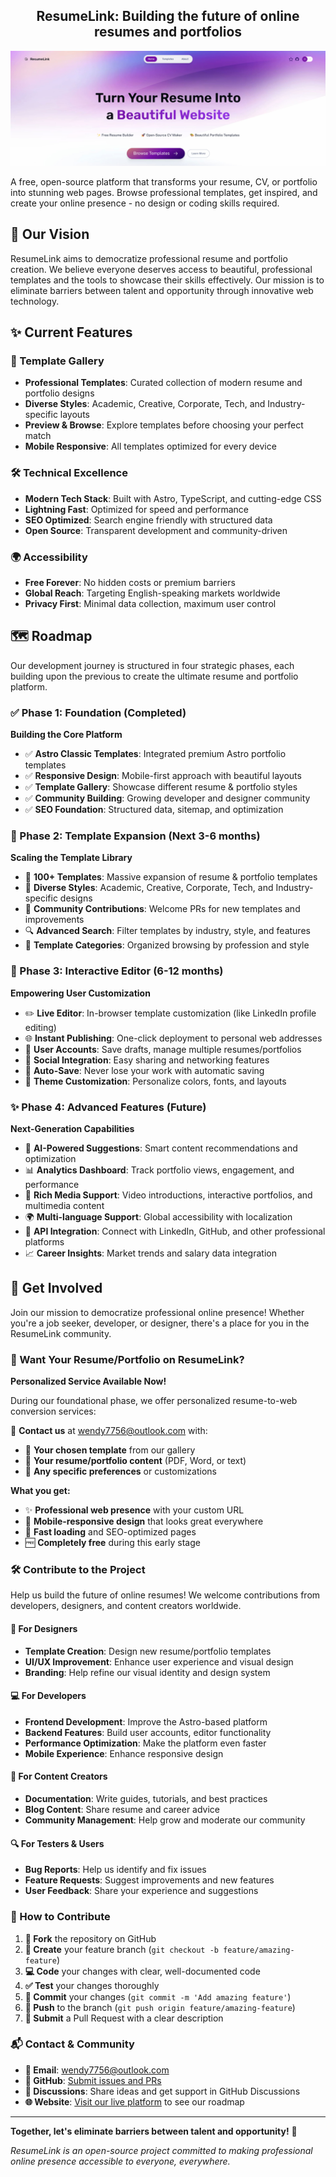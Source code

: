 <div align="center">

## ResumeLink: Building the future of online resumes and portfolios

![ResumeLink Website](public/assets/web.jpg)

</div>

A free, open-source platform that transforms your resume, CV, or portfolio into stunning web pages. Browse professional templates, get inspired, and create your online presence - no design or coding skills required.

## 🎯 Our Vision

ResumeLink aims to democratize professional resume and portfolio creation. We believe everyone deserves access to beautiful, professional templates and the tools to showcase their skills effectively. Our mission is to eliminate barriers between talent and opportunity through innovative web technology.

## ✨ Current Features

### 🎨 Template Gallery
- **Professional Templates**: Curated collection of modern resume and portfolio designs
- **Diverse Styles**: Academic, Creative, Corporate, Tech, and Industry-specific layouts
- **Preview & Browse**: Explore templates before choosing your perfect match
- **Mobile Responsive**: All templates optimized for every device

### 🛠️ Technical Excellence
- **Modern Tech Stack**: Built with Astro, TypeScript, and cutting-edge CSS
- **Lightning Fast**: Optimized for speed and performance
- **SEO Optimized**: Search engine friendly with structured data
- **Open Source**: Transparent development and community-driven

### 🌍 Accessibility
- **Free Forever**: No hidden costs or premium barriers
- **Global Reach**: Targeting English-speaking markets worldwide
- **Privacy First**: Minimal data collection, maximum user control

## 🗺️ Roadmap

Our development journey is structured in four strategic phases, each building upon the previous to create the ultimate resume and portfolio platform.

### ✅ Phase 1: Foundation (Completed)
**Building the Core Platform**
- ✅ **Astro Classic Templates**: Integrated premium Astro portfolio templates
- ✅ **Responsive Design**: Mobile-first approach with beautiful layouts
- ✅ **Template Gallery**: Showcase different resume & portfolio styles
- ✅ **Community Building**: Growing developer and designer community
- ✅ **SEO Foundation**: Structured data, sitemap, and optimization

### 🚀 Phase 2: Template Expansion (Next 3-6 months)
**Scaling the Template Library**
- 📝 **100+ Templates**: Massive expansion of resume & portfolio templates
- 🎨 **Diverse Styles**: Academic, Creative, Corporate, Tech, and Industry-specific designs
- 🤝 **Community Contributions**: Welcome PRs for new templates and improvements
- 🔍 **Advanced Search**: Filter templates by industry, style, and features
- 📱 **Template Categories**: Organized browsing by profession and style

### 🎯 Phase 3: Interactive Editor (6-12 months)
**Empowering User Customization**
- ✏️ **Live Editor**: In-browser template customization (like LinkedIn profile editing)
- 🌐 **Instant Publishing**: One-click deployment to personal web addresses
- 👤 **User Accounts**: Save drafts, manage multiple resumes/portfolios
- 🔗 **Social Integration**: Easy sharing and networking features
- 💾 **Auto-Save**: Never lose your work with automatic saving
- 🎨 **Theme Customization**: Personalize colors, fonts, and layouts

### ✨ Phase 4: Advanced Features (Future)
**Next-Generation Capabilities**
- 🤖 **AI-Powered Suggestions**: Smart content recommendations and optimization
- 📊 **Analytics Dashboard**: Track portfolio views, engagement, and performance
- 🎥 **Rich Media Support**: Video introductions, interactive portfolios, and multimedia content
- 🌍 **Multi-language Support**: Global accessibility with localization
- 🔗 **API Integration**: Connect with LinkedIn, GitHub, and other professional platforms
- 📈 **Career Insights**: Market trends and salary data integration

## 🤝 Get Involved

Join our mission to democratize professional online presence! Whether you're a job seeker, developer, or designer, there's a place for you in the ResumeLink community.

### 💼 Want Your Resume/Portfolio on ResumeLink?

**Personalized Service Available Now!**

During our foundational phase, we offer personalized resume-to-web conversion services:

📧 **Contact us** at [wendy7756@outlook.com](mailto:wendy7756@outlook.com) with:
- 🎯 **Your chosen template** from our gallery
- 📄 **Your resume/portfolio content** (PDF, Word, or text)
- 🎨 **Any specific preferences** or customizations

**What you get:**
- ✨ **Professional web presence** with your custom URL
- 📱 **Mobile-responsive design** that looks great everywhere
- 🚀 **Fast loading** and SEO-optimized pages
- 🆓 **Completely free** during this early stage

### 🛠️ Contribute to the Project

Help us build the future of online resumes! We welcome contributions from developers, designers, and content creators worldwide.

#### 🎨 For Designers
- **Template Creation**: Design new resume/portfolio templates
- **UI/UX Improvement**: Enhance user experience and visual design
- **Branding**: Help refine our visual identity and design system

#### 💻 For Developers
- **Frontend Development**: Improve the Astro-based platform
- **Backend Features**: Build user accounts, editor functionality
- **Performance Optimization**: Make the platform even faster
- **Mobile Experience**: Enhance responsive design

#### 📝 For Content Creators
- **Documentation**: Write guides, tutorials, and best practices
- **Blog Content**: Share resume and career advice
- **Community Management**: Help grow and moderate our community

#### 🔍 For Testers & Users
- **Bug Reports**: Help us identify and fix issues
- **Feature Requests**: Suggest improvements and new features
- **User Feedback**: Share your experience and suggestions

### 🚀 How to Contribute

1. **🍴 Fork** the repository on GitHub
2. **🌿 Create** your feature branch (`git checkout -b feature/amazing-feature`)
3. **💻 Code** your changes with clear, well-documented code
4. **✅ Test** your changes thoroughly
5. **📝 Commit** your changes (`git commit -m 'Add amazing feature'`)
6. **🔀 Push** to the branch (`git push origin feature/amazing-feature`)
7. **🎯 Submit** a Pull Request with a clear description

### 📬 Contact & Community

- **📧 Email**: [wendy7756@outlook.com](mailto:wendy7756@outlook.com)
- **🔗 GitHub**: [Submit issues and PRs](https://github.com/wendy7756/resumelink)
- **💬 Discussions**: Share ideas and get support in GitHub Discussions
- **🌐 Website**: [Visit our live platform](https://resumelink.cloud/roadmap/) to see our roadmap

---

**Together, let's eliminate barriers between talent and opportunity!** 🌟

*ResumeLink is an open-source project committed to making professional online presence accessible to everyone, everywhere.*

